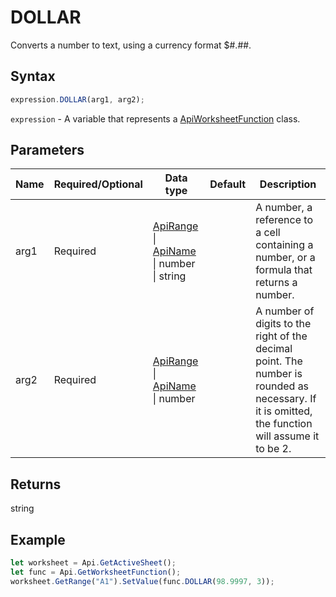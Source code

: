 # DOLLAR

Converts a number to text, using a currency format $#.##.

## Syntax

```javascript
expression.DOLLAR(arg1, arg2);
```

`expression` - A variable that represents a [ApiWorksheetFunction](../ApiWorksheetFunction.md) class.

## Parameters

| **Name** | **Required/Optional** | **Data type** | **Default** | **Description** |
| ------------- | ------------- | ------------- | ------------- | ------------- |
| arg1 | Required | [ApiRange](../../ApiRange/ApiRange.md) \| [ApiName](../../ApiName/ApiName.md) \| number \| string |  | A number, a reference to a cell containing a number, or a formula that returns a number. |
| arg2 | Required | [ApiRange](../../ApiRange/ApiRange.md) \| [ApiName](../../ApiName/ApiName.md) \| number |  | A number of digits to the right of the decimal point. The number is rounded as necessary. If it is omitted, the function will assume it to be 2. |

## Returns

string

## Example



```javascript editor-xlsx
let worksheet = Api.GetActiveSheet();
let func = Api.GetWorksheetFunction();
worksheet.GetRange("A1").SetValue(func.DOLLAR(98.9997, 3));
```

